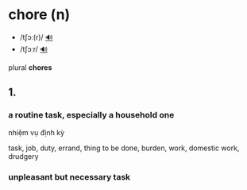 # chore (n)

- /tʃɔː(r)/ [🔊](https://www.oxfordlearnersdictionaries.com/media/english/uk_pron/c/cho/chore/chore__gb_1.mp3)
- /tʃɔːr/ [🔊](https://www.oxfordlearnersdictionaries.com/media/english/us_pron/c/cho/chore/chore__us_1.mp3)

plural **chores**

## 1.

### a routine task, especially a household one

nhiệm vụ định kỳ

task, job, duty, errand, thing to be done, burden, work, domestic work, drudgery

### unpleasant but necessary task